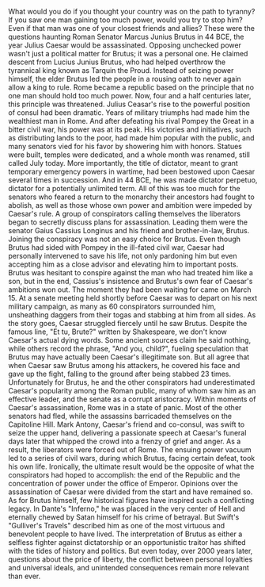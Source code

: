 What would you do if you thought  your country was on the path to tyranny? If you saw one man gaining too much power, would you try to stop him? Even if that man was one of your closest friends and allies? These were the questions haunting Roman Senator Marcus Junius Brutus in 44 BCE, the year Julius Caesar  would be assassinated. Opposing unchecked power  wasn't just a political matter for Brutus; it was a personal one. He claimed descent from Lucius Junius Brutus, who had helped overthrow the tyrannical king known as Tarquin the Proud. Instead of seizing power himself, the elder Brutus led the people in a rousing oath to never again allow a king to rule. Rome became a republic based on the principle that no one man should hold too much power. Now, four and a half centuries later, this principle was threatened. Julius Ceasar's rise  to the powerful position of consul had been dramatic. Years of military triumphs  had made him the wealthiest man in Rome. And after defeating his rival Pompey the Great in a bitter civil war, his power was at its peak. His victories and initiatives,  such as distributing lands to the poor, had made him popular with the public, and many senators vied for his favor  by showering him with honors. Statues were built,  temples were dedicated, and a whole month was renamed, still called July today. More importantly, the title of dictator, meant to grant temporary emergency powers in wartime, had been bestowed upon Caesar  several times in succession. And in 44 BCE,  he was made dictator perpetuo, dictator for a potentially unlimited term. All of this was too much for the senators who feared a return to the monarchy their ancestors had fought to abolish, as well as those whose  own power and ambition were impeded by Caesar's rule. A group of conspirators  calling themselves the liberators began to secretly discuss plans for assassination. Leading them were the senator Gaius Cassius Longinus and his friend and brother-in-law, Brutus. Joining the conspiracy was not  an easy choice for Brutus. Even though Brutus had sided with Pompey  in the ill-fated civil war, Caesar had personally intervened  to save his life, not only pardoning him but even accepting him as a close advisor and elevating him to important posts. Brutus was hesitant to conspire against the man who had treated him like a son, but in the end, Cassius's insistence and Brutus's own fear of Caesar's ambitions won out. The moment they had been waiting for came on March 15. At a senate meeting held shortly before Caesar was to depart on his next military campaign, as many as 60 conspirators surrounded him, unsheathing daggers from their togas and stabbing at him from all sides. As the story goes, Caesar struggled fiercely until he saw Brutus. Despite the famous line, "Et tu, Brute?"  written by Shakespeare, we don't know Caesar's actual dying words. Some ancient sources claim he said nothing, while others record the phrase,  "And you, child?", fueling speculation that Brutus may have actually been Caesar's illegitimate son. But all agree that when  Caesar saw Brutus among his attackers, he covered his face and gave up the fight, falling to the ground  after being stabbed 23 times. Unfortunately for Brutus, he and the other conspirators  had underestimated Caesar's popularity among the Roman public, many of whom saw  him as an effective leader, and the senate as a corrupt aristocracy. Within moments of Caesar's assassination, Rome was in a state of panic. Most of the other senators had fled, while the assassins barricaded themselves on the Capitoline Hill. Mark Antony,  Caesar's friend and co-consul, was swift to seize the upper hand, delivering a passionate speech  at Caesar's funeral days later that whipped the crowd into a frenzy  of grief and anger. As a result, the liberators  were forced out of Rome. The ensuing power vacuum  led to a series of civil wars, during which Brutus,  facing certain defeat, took his own life. Ironically, the ultimate result would be the opposite of what the conspirators had hoped to accomplish: the end of the Republic and the concentration of power  under the office of Emperor. Opinions over the assassination of Caesar  were divided from the start and have remained so. As for Brutus himself, few historical figures have inspired  such a conflicting legacy. In Dante's "Inferno," he was placed  in the very center of Hell and eternally chewed by Satan himself for his crime of betrayal. But Swift's "Gulliver's Travels" described him as one of the most virtuous and benevolent people to have lived. The interpretation of Brutus as either a selfless fighter against dictatorship or an opportunistic traitor has shifted with the tides  of history and politics. But even today, over 2000 years later, questions about the price of liberty, the conflict between  personal loyalties and universal ideals, and unintended consequences remain more relevant than ever. 
